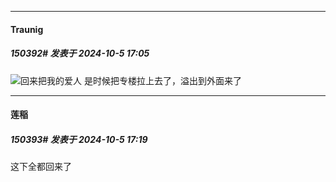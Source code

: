 ﻿
*****

####  Traunig  
##### 150392#       发表于 2024-10-5 17:05

<img src="https://static.saraba1st.com/image/smiley/face2017/067.png" referrerpolicy="no-referrer">回来把我的爱人
是时候把专楼拉上去了，溢出到外面来了


*****

####  莲稲  
##### 150393#       发表于 2024-10-5 17:19

这下全都回来了

